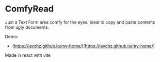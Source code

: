 # ComfyRead

Just a Text Form area comfy for the eyes. Ideal to copy and paste contents from ugly documents.

Demo:

* (https://javchz.github.io/my-home/)[https://javchz.github.io/my-home/]

Made in react with vite
